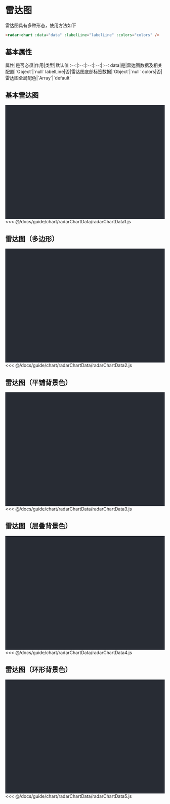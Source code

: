 # 雷达图
雷达图具有多种形态，使用方法如下

```html
<radar-chart :data="data" :labelLine="labelLine" :colors="colors" />
```
<click-to-copy :info="radarChartTag" />

## 基本属性

<full-width-table>
属性|是否必须|作用|类型|默认值
:--:|:--:|:--:|:--:|:--:
data|是|雷达图数据及相关配置|`Object`|`null`
labelLine|否|雷达图底部标签数据|`Object`|`null`
colors|否|雷达图全局配色|`Array`|`default`
</full-width-table>

## 基本雷达图
<div class="chart-container">
  <radar-chart :data="radarChartData1" :labelLine="labelLine" :colors="colors" class="chart" />
</div>

<fold-box>
<<< @/docs/guide/chart/radarChartData/radarChartData1.js
</fold-box>

## 雷达图（多边形）
<div class="chart-container">
  <radar-chart :data="radarChartData2" :labelLine="labelLine" :colors="colors" class="chart" />
</div>

<fold-box>
<<< @/docs/guide/chart/radarChartData/radarChartData2.js
</fold-box>

## 雷达图（平铺背景色）
<div class="chart-container">
  <radar-chart :data="radarChartData3" :labelLine="labelLine" :colors="colors" class="chart" />
</div>

<fold-box>
<<< @/docs/guide/chart/radarChartData/radarChartData3.js
</fold-box>

## 雷达图（层叠背景色）
<div class="chart-container">
  <radar-chart :data="radarChartData4" :labelLine="labelLine" :colors="colors" class="chart" />
</div>

<fold-box>
<<< @/docs/guide/chart/radarChartData/radarChartData4.js
</fold-box>

## 雷达图（环形背景色）
<div class="chart-container">
  <radar-chart :data="radarChartData5" :labelLine="labelLine" :colors="colors" class="chart" />
</div>

<fold-box>
<<< @/docs/guide/chart/radarChartData/radarChartData5.js
</fold-box>

<script>
import radarChartData from './chartData/radarChartData/index.js'

export default {
  data () {
    return {
      ...radarChartData,

      labelLine: {
        data: ['标签1'],
        color: ['#526df5', '#fc30db'],
        type: 'rectangle'
      },
      colors: ''
    }
  }
}
</script>

<style lang="less">
.chart-container {
  position: relative;
  height: 300px;
  background-color: #282c34;
  padding: 30px;
  overflow: hidden;

  .chart {
    position: absolute;
    height: 300px;
    width: 400px;
    left: 50%;
    top: 50%;
    transform: translate(-50%, -50%);
  }
}
</style>